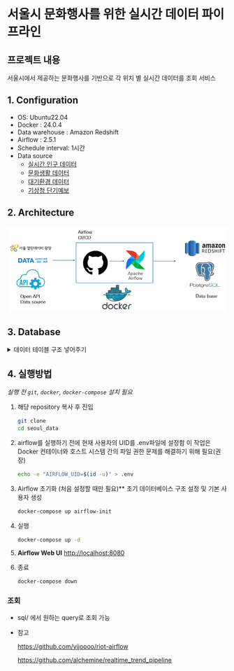 
# 서울시 문화행사를 위한 실시간 데이터 파이프라인

## 프로젝트 내용
 서울시에서 제공하는 문화행사를 기반으로 각 위치 별 실시간 데이터를 조회 서비스



## 1. Configuration

- OS: Ubuntu22.04
- Docker : 24.0.4
- Data warehouse : Amazon Redshift
- Airflow : 2.5.1
- Schedule interval: 1시간
- Data source
    - [실시간 인구 데이터](https://data.seoul.go.kr/dataList/OA-21778/A/1/datasetView.do)
    - [문화생활 데이터](https://data.seoul.go.kr/dataList/OA-15486/S/1/datasetView.do)
    - [대기환경 데이터](https://data.seoul.go.kr/dataList/OA-1200/S/1/datasetView.do)
    - [기상청 단기예보](https://www.data.go.kr/data/15084084/openapi.do#tab_layer_detail_function)

## 2. Architecture

![architecture](/images/architecture.png)

## 3. Database

<details>
<summary>데이터 테이블 구조 넣어주기</summary>
 <div>
  <ul>
    <li><p>01_population_redshift_in_v2</p>
        <img src="/images/01_population_redshift_in_v2.png" alt="01_population_redshift_in_v2"></li>
    <li><p>02_predict_redshift_in_3</p>
        <img src="/images/02_predict_redshift_in_3.png" alt="02_predict_redshift_in_3"></li>
    <li><p>03_city_air_v2</p>
        <img src="/images/03_city_air_v2.png" alt="03_city_air_v2"></li>
    <li><p>04_cultural_event</p>
        <img src="/images/04_cultural_event.png" alt="04_cultural_event"></li>
    <li><p>05_weather_warn_list</p>
        <img src="/images/05_weather_warn_list.png" alt="05_weather_warn_list"></li>
    <li><p>06_ultra_srt_ncst</p>
        <img src="/images/06_ultra_srt_ncst.png" alt="06_ultra_srt_ncst"></li>
    <li><p>07_region_nx_ny</p>
        <img src="/images/07_region_nx_ny.png" alt="07_region_nx_ny"></li>
  </ul>
 </div>
</details> 
    

## 4. 실행방법

*실행 전 `git`, `docker`, `docker-compose` 설치 필요*

1. 해당 repository 복사 후 진입
    
    ```bash
    git clone
    cd seoul_data
    ```
    
2. airflow를 실행하기 전에 현재 사용자의 UID를 .env파일에 설정함
이 작업은 Docker 컨테이너와 호스트 시스템 간의 파일 권한 문제를 해결하기 위해 필요(권장)
    
    ```bash
    echo -e "AIRFLOW_UID=$(id -u)" > .env
    ```
    
3. Airflow 초기화 (처음 설정할 때만 필요)**
초기 데이터베이스 구조 설정 및 기본 사용자 생성
    
    ```bash
    docker-compose up airflow-init
    ```
    
4. 실행
    
    ```bash
    docker-compose up -d
    ```
    
5.  **Airflow Web UI**
   [http://localhost:8080](http://localhost:8080/) 
6. 종료 
    
    ```bash
    docker-compose down
    ```
    

### 조회

- sql/ 에서 원하는 query로 조회 가능

- 참고
    
    https://github.com/yjjoooo/riot-airflow
    
    https://github.com/alchemine/realtime_trend_pipeline
